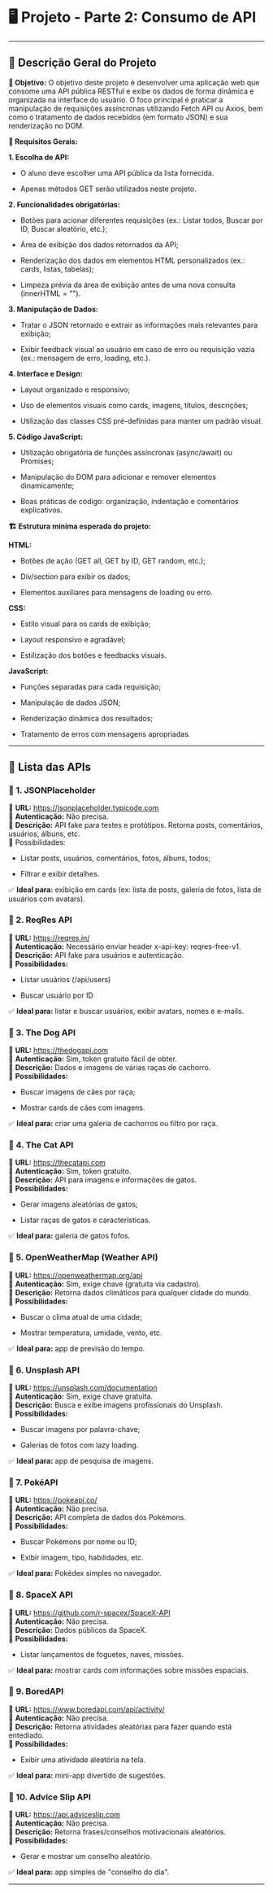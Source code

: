 # 🖥️ Projeto - Parte 2: Consumo de API

---

## 🔹 Descrição Geral do Projeto
**🎯 Objetivo:**
O objetivo deste projeto é desenvolver uma aplicação web que consome uma API pública RESTful e exibe os dados de forma dinâmica e organizada na interface do usuário. O foco principal é praticar a manipulação de requisições assíncronas utilizando Fetch API ou Axios, bem como o tratamento de dados recebidos (em formato JSON) e sua renderização no DOM.

**📜 Requisitos Gerais:**

**1. Escolha de API:**

- O aluno deve escolher uma API pública da lista fornecida.

- Apenas métodos GET serão utilizados neste projeto.

**2. Funcionalidades obrigatórias:**

- Botões para acionar diferentes requisições (ex.: Listar todos, Buscar por ID, Buscar aleatório, etc.);

- Área de exibição dos dados retornados da API;

- Renderização dos dados em elementos HTML personalizados (ex.: cards, listas, tabelas);

- Limpeza prévia da área de exibição antes de uma nova consulta (innerHTML = "").

**3. Manipulação de Dados:**

- Tratar o JSON retornado e extrair as informações mais relevantes para exibição;

- Exibir feedback visual ao usuário em caso de erro ou requisição vazia (ex.: mensagem de erro, loading, etc.).

**4. Interface e Design:**

- Layout organizado e responsivo;

- Uso de elementos visuais como cards, imagens, títulos, descrições;

- Utilização das classes CSS pré-definidas para manter um padrão visual.

**5. Código JavaScript:**

- Utilização obrigatória de funções assíncronas (async/await) ou Promises;

- Manipulação do DOM para adicionar e remover elementos dinamicamente;

- Boas práticas de código: organização, indentação e comentários explicativos.

**🏗️ Estrutura mínima esperada do projeto:**

**HTML:**
- Botões de ação (GET all, GET by ID, GET random, etc.);

- Div/section para exibir os dados;

- Elementos auxiliares para mensagens de loading ou erro.

**CSS:**
- Estilo visual para os cards de exibição;

- Layout responsivo e agradável;

- Estilização dos botões e feedbacks visuais.

**JavaScript:**
- Funções separadas para cada requisição;

- Manipulação de dados JSON;

- Renderização dinâmica dos resultados;

- Tratamento de erros com mensagens apropriadas.

---

## 🔹 Lista das APIs 

### 🔗 1. JSONPlaceholder
🔸 **URL:** https://jsonplaceholder.typicode.com <br>
🔸 **Autenticação:** Não precisa. <br>
🔸 **Descrição:** API fake para testes e protótipos. Retorna posts, comentários, usuários, álbuns, etc. <br>
🔸 Possibilidades: <br>

- Listar posts, usuários, comentários, fotos, álbuns, todos;

- Filtrar e exibir detalhes.

✅ **Ideal para:** exibição em cards (ex: lista de posts, galeria de fotos, lista de usuários com avatars).

### 🔗 2. ReqRes API
🔸 **URL:** https://reqres.in/ <br>
🔸 **Autenticação:** Necessário enviar header x-api-key: reqres-free-v1. <br>
🔸 **Descrição:** API fake para usuários e autenticação. <br>
🔸 **Possibilidades:** <br>

- Listar usuários (/api/users)

- Buscar usuário por ID

✅ **Ideal para:** listar e buscar usuários, exibir avatars, nomes e e-mails.

### 🔗 3. The Dog API
🔸 **URL:** https://thedogapi.com <br> 
🔸 **Autenticação:** Sim, token gratuito fácil de obter. <br>
🔸 **Descrição:** Dados e imagens de várias raças de cachorro. <br>
🔸 **Possibilidades:** <br>

- Buscar imagens de cães por raça;

- Mostrar cards de cães com imagens.

✅ **Ideal para:** criar uma galeria de cachorros ou filtro por raça.

### 🔗 4. The Cat API
🔸 **URL:** https://thecatapi.com <br>
🔸 **Autenticação:** Sim, token gratuito. <br>
🔸 **Descrição:** API para imagens e informações de gatos. <br>
🔸 **Possibilidades:** <br>

- Gerar imagens aleatórias de gatos;

- Listar raças de gatos e características.

✅ **Ideal para:** galeria de gatos fofos.

### 🔗 5. OpenWeatherMap (Weather API)
🔸 **URL:** https://openweathermap.org/api <br>
🔸 **Autenticação:** Sim, exige chave (gratuita via cadastro). <br>
🔸 **Descrição:** Retorna dados climáticos para qualquer cidade do mundo. <br>
🔸 **Possibilidades:** <br>

- Buscar o clima atual de uma cidade;

- Mostrar temperatura, umidade, vento, etc.

✅ **Ideal para:** app de previsão do tempo.

### 🔗 6. Unsplash API
🔸 **URL:** https://unsplash.com/documentation <br>
🔸 **Autenticação:** Sim, exige chave gratuita. <br>
🔸 **Descrição:** Busca e exibe imagens profissionais do Unsplash. <br>
🔸 **Possibilidades:** <br>

- Buscar imagens por palavra-chave;

- Galerias de fotos com lazy loading.

✅ **Ideal para:** app de pesquisa de imagens.

### 🔗 7. PokéAPI
🔸 **URL:** https://pokeapi.co/ <br>
🔸 **Autenticação:** Não precisa. <br>
🔸 **Descrição:** API completa de dados dos Pokémons. <br>
🔸 **Possibilidades:** <br>

- Buscar Pokémons por nome ou ID;

- Exibir imagem, tipo, habilidades, etc.

✅ **Ideal para:** Pokédex simples no navegador.

### 🔗 8. SpaceX API
🔸 **URL:** https://github.com/r-spacex/SpaceX-API <br>
🔸 **Autenticação:** Não precisa. <br>
🔸 **Descrição:** Dados públicos da SpaceX. <br>
🔸 **Possibilidades:** <br>

- Listar lançamentos de foguetes, naves, missões.

✅ **Ideal para:** mostrar cards com informações sobre missões espaciais.

### 🔗 9. BoredAPI
🔸 **URL:** https://www.boredapi.com/api/activity/ <br>
🔸 **Autenticação:** Não precisa. <br>
🔸 **Descrição:** Retorna atividades aleatórias para fazer quando está entediado. <br>
🔸 **Possibilidades:** <br>

- Exibir uma atividade aleatória na tela.

✅ **Ideal para:** mini-app divertido de sugestões.

### 🔗 10. Advice Slip API
🔸 **URL:** https://api.adviceslip.com <br>
🔸 **Autenticação:** Não precisa. <br>
🔸 **Descrição:** Retorna frases/conselhos motivacionais aleatórios. <br>
🔸 **Possibilidades:** <br>

- Gerar e mostrar um conselho aleatório.

✅ **Ideal para:** app simples de "conselho do dia".

---
